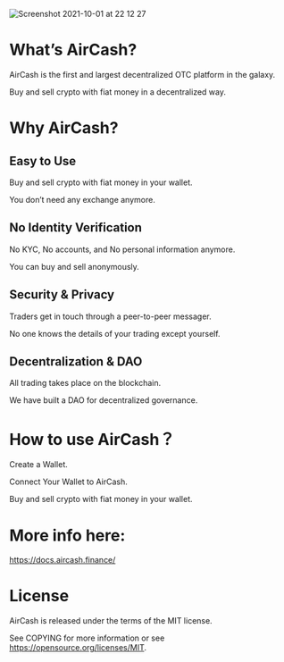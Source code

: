 ![Screenshot 2021-10-01 at 22 12 27](https://user-images.githubusercontent.com/84432217/135695913-ec6d247c-fa6b-44ed-be0f-af45adaf9986.jpg)

# What’s AirCash?

AirCash is the first and largest decentralized OTC platform in the galaxy.

Buy and sell crypto with fiat money in a decentralized way.

# Why AirCash?

## Easy to Use

Buy and sell crypto with fiat money in your wallet.

You don’t need any exchange anymore.

## No Identity Verification

No KYC, No accounts, and No personal information anymore.

You can buy and sell anonymously.

## Security & Privacy 

Traders get in touch through a peer-to-peer messager.

No one knows the details of your trading except yourself.

## Decentralization & DAO

All trading takes place on the blockchain.

We have built a DAO for decentralized governance. 

# How to use AirCash？

Create a Wallet.

Connect Your Wallet to AirCash.

Buy and sell crypto with fiat money in your wallet.

# More info here:

https://docs.aircash.finance/

# License

AirCash is released under the terms of the MIT license. 

See COPYING for more information or see https://opensource.org/licenses/MIT.
